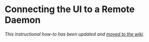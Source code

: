# Connecting the UI to a Remote Daemon

_This instructional how-to has been updated and [moved to the wiki](https://github.com/Sweety-Network/sweety-blockchain/wiki/Connecting-the-UI-to-a-remote-daemon)._
